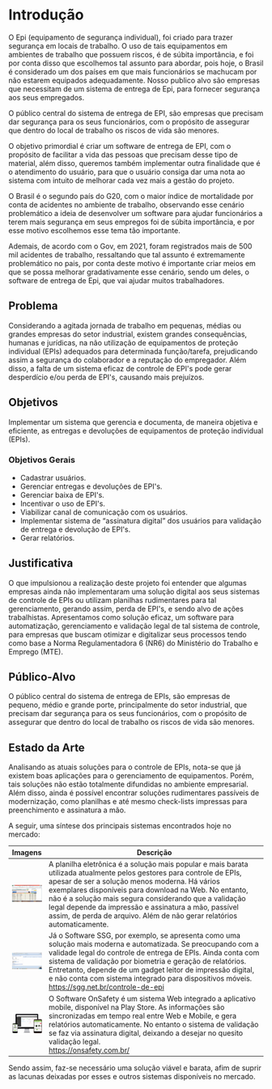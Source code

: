 # Introdução

O Epi (equipamento de segurança individual), foi criado para trazer segurança em locais de trabalho. O uso de tais equipamentos em ambientes de trabalho que possuem riscos, é de súbita importância, e foi por conta disso que escolhemos tal assunto para abordar, pois hoje, o Brasil é considerado um dos países em que mais funcionários se machucam por não estarem equipados adequadamente. Nosso publico alvo são empresas que necessitam de um sistema de entrega de Epi, para fornecer segurança aos seus empregados.

O público central do sistema de entrega de EPI, são empresas que precisam dar segurança para os seus funcionários, com o propósito de assegurar que dentro do local de trabalho os riscos de vida são menores. 

O objetivo primordial é criar um software de entrega de EPI, com o propósito de facilitar a vida das pessoas que precisam desse tipo de material, além disso, queremos também implementar outra finalidade que é o atendimento do usuário, para que o usuário consiga dar uma nota ao sistema com intuito de melhorar cada vez mais a gestão do projeto.

O Brasil é o segundo país do G20, com o maior índice de mortalidade por conta de acidentes no ambiente de trabalho, observando esse cenário problemático a ideia de desenvolver um software para ajudar funcionários a terem mais segurança em seus empregos foi de súbita importância, e por esse motivo escolhemos esse tema tão importante.
 
Ademais, de acordo com o Gov,  em 2021, foram registrados mais de 500 mil acidentes de trabalho, ressaltando que tal assunto é extremamente problemático no pais, por conta deste motivo é importante criar meios em que se possa melhorar gradativamente esse cenário, sendo um deles, o software de entrega de Epi, que vai ajudar muitos trabalhadores.

## Problema
Considerando a agitada jornada de trabalho em pequenas, médias ou grandes empresas do setor industrial, existem grandes consequências, humanas e jurídicas, na não utilização de equipamentos de proteção individual (EPIs) adequados para determinada função/tarefa, prejudicando assim a segurança do colaborador e a reputação do empregador. Além disso, a falta de um sistema eficaz de controle de EPI's pode gerar desperdício e/ou perda de EPI's, causando mais prejuízos.

## Objetivos

Implementar um sistema que gerencia e documenta, de maneira objetiva e eficiente, as entregas e devoluções de equipamentos de proteção individual (EPIs).

### Objetivos Gerais

<ul>
 <li>Cadastrar usuários.</li>
 <li>Gerenciar entregas e devoluçôes de EPI's.</li>
 <li>Gerenciar baixa de EPI's.</li>
 <li>Incentivar o uso de EPI's.</li>
 <li>Viabilizar canal de comunicação com os usuários.</li>
 <li>Implementar sistema de “assinatura digital” dos usuários para validação de entrega e devolução de EPI's.</li>
 <li>Gerar relatórios.</li>
 </ul>

## Justificativa

O que impulsionou a realização deste projeto foi entender que algumas empresas ainda não implementaram uma solução digital aos seus sistemas de controle de EPIs ou utilizam planilhas rudimentares para tal gerenciamento, gerando assim, perda de EPI's, e sendo alvo de ações trabalhistas. Apresentamos como solução eficaz, um software para automatização, gerenciamento e validação legal de tal sistema de controle, para empresas que buscam otimizar e digitalizar seus processos tendo como base a Norma Regulamentadora 6 (NR6) do Ministério do Trabalho e Emprego (MTE).

## Público-Alvo

O público central do sistema de entrega de EPIs, são empresas de pequeno, médio e grande porte, principalmente do setor industrial, que precisam dar segurança para os seus funcionários, com o propósito de assegurar que dentro do local de trabalho os riscos de vida são menores. 

## Estado da Arte

Analisando as atuais soluções para o controle de EPIs, nota-se que já existem boas aplicações para o gerenciamento de equipamentos. Porém, tais soluções não estão totalmente difundidas no ambiente empresarial. Além disso,  ainda é possível encontrar soluções rudimentares passíveis de modernização, como planilhas e até mesmo check-lists impressas para preenchimento e assinatura a mão.

A seguir, uma síntese dos principais sistemas encontrados hoje no mercado:

<table>
 <thead>
  <tr>
   <th>Imagens</th>
   <th>Descrição</th>
  </tr>
 </thead>

 <tbody>
  <tr>
   <td><img src="docs/img/planilha.png" width=500px></td>
   <td width=500px>A planilha eletrônica é a solução mais popular e mais barata utilizada atualmente pelos gestores para controle de EPIs, apesar de ser a solução menos moderna.
    Há vários exemplares disponíveis para download na Web. No entanto, não é a solução mais segura considerando que a validação legal depende da impressão e assinatura a mão, passível assim, de perda de arquivo. Além de não gerar relatórios automaticamente.</td>
  </tr>

  <tr>
   <td><img src="docs/img/ssg.png" width=500px></td>
   <td width=500px>Já o Software SSG, por exemplo, se apresenta como uma solução mais moderna e automatizada. Se preocupando com a validade legal do controle de entrega de EPIs. Ainda conta com sistema de validação por biometria e geração de relatórios. Entretanto, depende de um gadget leitor de impressão digital, e não conta com sistema integrado para dispositivos móveis. <br> <a href="https://sgg.net.br/controle-de-epi">https://sgg.net.br/controle-de-epi</a></td>
  </tr>

  <tr>
   <td><img src="docs/img/banner-onsafety.png" width=500px></td>
   <td width=500px>O Software OnSafety é um sistema Web integrado a aplicativo mobile, disponível na Play Store. As informações são sincronizadas em tempo real entre Web e Mobile, e gera relatórios automaticamente. No entanto o sistema de validação se faz via assinatura digital, deixando a desejar no quesito validação legal.<br> <a href="https://onsafety.com.br/">https://onsafety.com.br/</a></td>
  </tr>
 </tbody>
 
</table>

Sendo assim, faz-se necessário uma solução viável e barata, afim de suprir as lacunas deixadas por esses e outros sistemas disponíveis no mercado.
